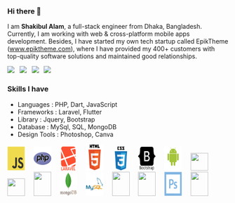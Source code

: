 <!-- <img src="https://scontent.fdac8-1.fna.fbcdn.net/v/t1.15752-9/248985518_383893316799318_4339245100228276783_n.png?_nc_cat=109&ccb=1-5&_nc_sid=ae9488&_nc_eui2=AeHDSXvhRaFX-min81d4Y47kLTaxqI_YZR8tNrGoj9hlHwVh9jKa4VkdlKXue7CSNwqzMMa_htYcz3n9ofBmoyic&_nc_ohc=tbhFDJV3dQQAX_r56AT&_nc_ht=scontent.fdac8-1.fna&oh=f265dabafc2fcb695261e4baa8443390&oe=61A7720E" width="120"><br> -->
### Hi there 👋
I am <b>Shakibul Alam</b>, a full-stack engineer from Dhaka, Bangladesh. Currently, I am working with web & cross-platform mobile apps development. Besides, I have started my own tech startup called EpikTheme (www.epiktheme.com), where I have provided my 400+ customers with top-quality software solutions and maintained good relationships.
<div>
    <a href="https://www.facebook.com/sakibul.alam.52" target="_blank"><img src="https://cdn.jsdelivr.net/npm/simple-icons@3.0.1/icons/facebook.svg" width="15"></a>&nbsp;&nbsp;
    <a href="https://twitter.com/SakibA96902064" target="_blank"><img src="https://cdn.jsdelivr.net/npm/simple-icons@v3/icons/twitter.svg" width="15"></a>&nbsp;&nbsp;
    <a href="https://instagram.com/md.shakibul.alam" target="_blank"><img src="https://cdn.jsdelivr.net/npm/simple-icons@3.0.1/icons/instagram.svg" width="15"></a>&nbsp;&nbsp;
    <a href="https://www.linkedin.com/in/shakibul-alam-abb906198" target="_blank"><img src="https://cdn.jsdelivr.net/npm/simple-icons@3.0.1/icons/linkedin.svg" width="15"></a>&nbsp;&nbsp;
<div>
<h3><b>Skills I have</b></h3>
    <ul>
        <li>Languages : PHP, Dart, JavaScript</li>
        <li>Frameworks : Laravel, Flutter</li>
        <li>Library : Jquery, Bootstrap</li>
        <li>Database : MySql, SQL, MongoDB</li>
        <li>Design Tools : Photoshop, Canva</li>
    </ul>

<div>
  <img src="https://raw.githubusercontent.com/devicons/devicon/master/icons/javascript/javascript-original.svg" width="40" height="55">&nbsp;&nbsp;&nbsp;&nbsp;
  <img src="https://raw.githubusercontent.com/devicons/devicon/master/icons/php/php-original.svg" width="40" height="55">&nbsp;&nbsp;&nbsp;&nbsp;
  <img src="https://raw.githubusercontent.com/devicons/devicon/master/icons/laravel/laravel-plain-wordmark.svg" width="40" height="55">&nbsp;&nbsp;&nbsp;&nbsp;
  <img src="https://raw.githubusercontent.com/devicons/devicon/master/icons/html5/html5-original-wordmark.svg" width="40" height="60">&nbsp;&nbsp;&nbsp;&nbsp;
  <img src="https://raw.githubusercontent.com/devicons/devicon/master/icons/css3/css3-original-wordmark.svg" width="40" height="55">&nbsp;&nbsp;&nbsp;&nbsp;
  <img src="https://raw.githubusercontent.com/devicons/devicon/master/icons/bootstrap/bootstrap-plain-wordmark.svg" width="40" height="55">&nbsp;&nbsp;&nbsp;&nbsp;
  <img src="https://raw.githubusercontent.com/devicons/devicon/master/icons/android/android-original-wordmark.svg" width="40" height="55">&nbsp;&nbsp;&nbsp;&nbsp;
  <img src="https://www.vectorlogo.zone/logos/flutterio/flutterio-icon.svg" width="40" height="40">&nbsp;&nbsp;&nbsp;&nbsp;
  <img src="https://www.vectorlogo.zone/logos/dartlang/dartlang-icon.svg" width="40" height="40">&nbsp;&nbsp;&nbsp;&nbsp;
  <img src="https://www.vectorlogo.zone/logos/firebase/firebase-icon.svg" width="40" height="55">&nbsp;&nbsp;&nbsp;&nbsp;
  <img src="https://raw.githubusercontent.com/devicons/devicon/master/icons/mongodb/mongodb-original-wordmark.svg" width="40" height="55">&nbsp;&nbsp;&nbsp;&nbsp;
  <img src="https://raw.githubusercontent.com/devicons/devicon/master/icons/mysql/mysql-original-wordmark.svg" width="40" height="55">&nbsp;&nbsp;&nbsp;&nbsp;
  <img src="https://www.chartjs.org/media/logo-title.svg" width="40" height="55">&nbsp;&nbsp;&nbsp;&nbsp;
  <img src="https://www.vectorlogo.zone/logos/heroku/heroku-icon.svg" width="40" height="55">&nbsp;&nbsp;&nbsp;&nbsp;
  <img src="https://raw.githubusercontent.com/devicons/devicon/master/icons/photoshop/photoshop-line.svg" width="40" height="55">&nbsp;&nbsp;&nbsp;&nbsp;
  <img src="https://www.vectorlogo.zone/logos/git-scm/git-scm-icon.svg" width="40" height="55">&nbsp;&nbsp;&nbsp;&nbsp;
</div>

<div>

</div>

